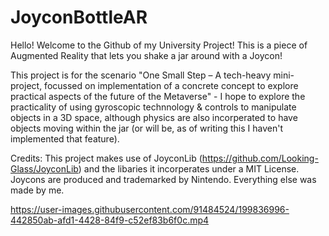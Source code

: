 # JoyconBottleAR
Hello! Welcome to the Github of my University Project! This is a piece of Augmented Reality that lets you shake a jar around with a Joycon!

This project is for the scenario "One Small Step – A tech-heavy mini-project, focussed on implementation of a concrete concept to explore practical aspects of the future of the Metaverse" - I hope to explore the practicality of using gyroscopic technnology & controls to manipulate objects in a 3D space, although physics are also incorperated to have objects moving within the jar (or will be, as of writing this I haven't implemented that feature).

Credits:
This project makes use of JoyconLib (https://github.com/Looking-Glass/JoyconLib) and the libaries it incorperates under a MIT License.
Joycons are produced and trademarked by Nintendo.
Everything else was made by me.

https://user-images.githubusercontent.com/91484524/199836996-442850ab-afd1-4428-84f9-c52ef83b6f0c.mp4
